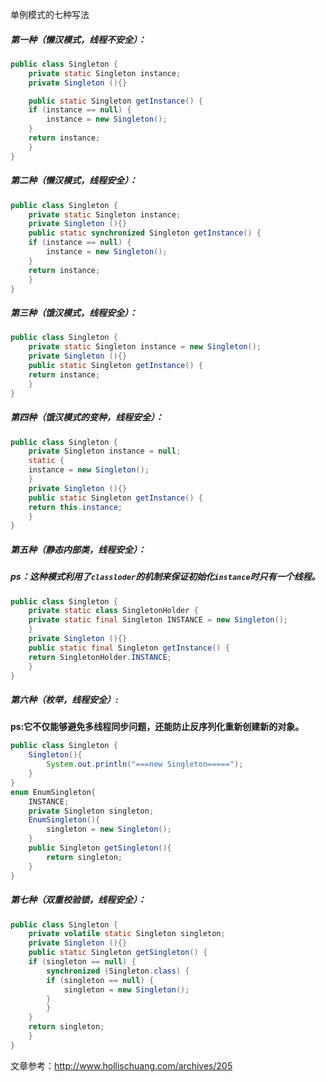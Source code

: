 单例模式的七种写法

##### 第一种（懒汉模式，线程不安全）：

```java
public class Singleton {  
    private static Singleton instance;  
    private Singleton (){}  

    public static Singleton getInstance() {  
    if (instance == null) {  
        instance = new Singleton();  
    }  
    return instance;  
    }  
}  
```

##### 第二种（懒汉模式，线程安全）：

```java
public class Singleton {  
    private static Singleton instance;  
    private Singleton (){}  
    public static synchronized Singleton getInstance() {  
    if (instance == null) {  
        instance = new Singleton();  
    }  
    return instance;  
    }  
}  
```

##### 第三种（饿汉模式，线程安全）：

```java
public class Singleton {  
    private static Singleton instance = new Singleton();  
    private Singleton (){}  
    public static Singleton getInstance() {  
    return instance;  
    }  
}  
```

##### 第四种（饿汉模式的变种，线程安全）：

```java
public class Singleton {  
    private Singleton instance = null;  
    static {  
    instance = new Singleton();  
    }  
    private Singleton (){}  
    public static Singleton getInstance() {  
    return this.instance;  
    }  
}  
```

##### 第五种（静态内部类，线程安全）：

##### ps：这种模式利用了`classloder`的机制来保证初始化`instance`时只有一个线程。

```java
public class Singleton {  
    private static class SingletonHolder {  
    private static final Singleton INSTANCE = new Singleton();  
    }  
    private Singleton (){}  
    public static final Singleton getInstance() {  
    return SingletonHolder.INSTANCE;  
    }  
}  
```

##### 第六种（枚举，线程安全）:

**ps:它不仅能够避免多线程同步问题，还能防止反序列化重新创建新的对象。**

```java
public class Singleton {
    Singleton(){
        System.out.println("===new Singleton=====");
    }
}
enum EnumSingleton{
    INSTANCE;
    private Singleton singleton;
    EnumSingleton(){
        singleton = new Singleton();
    }
    public Singleton getSingleton(){
        return singleton;
    }
}
```

##### 第七种（双重校验锁，线程安全）：

```java
public class Singleton {  
    private volatile static Singleton singleton;  
    private Singleton (){}  
    public static Singleton getSingleton() {  
    if (singleton == null) {  
        synchronized (Singleton.class) {  
        if (singleton == null) {  
            singleton = new Singleton();  
        }  
        }  
    }  
    return singleton;  
    }  
}  
```

文章参考：http://www.hollischuang.com/archives/205

